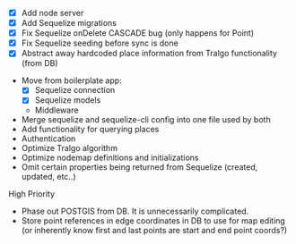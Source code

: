 * [X] Add node server
* [X] Add Sequelize migrations
* [X] Fix Sequelize onDelete CASCADE bug (only happens for Point)
* [X] Fix Sequelize seeding before sync is done
* [X] Abstract away hardcoded place information from Tralgo functionality (from DB)
* Move from boilerplate app:
    * [X] Sequelize connection
    * [X] Sequelize models
    * Middleware
* Merge sequelize and sequelize-cli config into one file used by both
* Add functionality for querying places
* Authentication
* Optimize Tralgo algorithm
* Optimize nodemap definitions and initializations
* Omit certain properties being returned from Sequelize (created, updated, etc..)

High Priority
* Phase out POSTGIS from DB. It is unnecessarily complicated.
* Store point references in edge coordinates in DB to use for map editing (or inherently know first and last points are start and end point coords?)